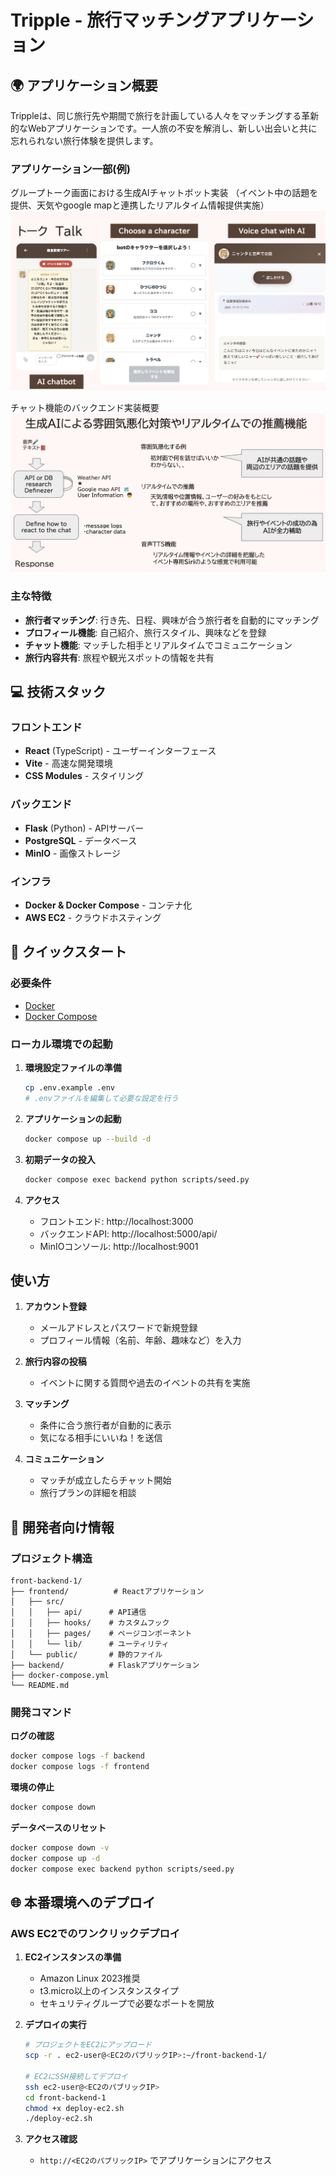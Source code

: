 # Tripple - 旅行マッチングアプリケーション

## 🌍 アプリケーション概要

Trippleは、同じ旅行先や期間で旅行を計画している人々をマッチングする革新的なWebアプリケーションです。一人旅の不安を解消し、新しい出会いと共に忘れられない旅行体験を提供します。

### アプリケーション一部(例)
グループトーク画面における生成AIチャットボット実装
（イベント中の話題を提供、天気やgoogle mapと連携したリアルタイム情報提供実施）
![アプリケーション画面(一部)](sample_images/スクリーンショット%202025-06-15%2020.39.52.png)

チャット機能のバックエンド実装概要
![生成AIバックエンド処理概要](sample_images/スクリーンショット%202025-06-15%2020.40.02.png)

### 主な特徴

- **旅行者マッチング**: 行き先、日程、興味が合う旅行者を自動的にマッチング
- **プロフィール機能**: 自己紹介、旅行スタイル、興味などを登録
- **チャット機能**: マッチした相手とリアルタイムでコミュニケーション
- **旅行内容共有**: 旅程や観光スポットの情報を共有

## 💻 技術スタック

### フロントエンド
- **React** (TypeScript) - ユーザーインターフェース
- **Vite** - 高速な開発環境
- **CSS Modules** - スタイリング

### バックエンド
- **Flask** (Python) - APIサーバー
- **PostgreSQL** - データベース
- **MinIO** - 画像ストレージ

### インフラ
- **Docker & Docker Compose** - コンテナ化
- **AWS EC2** - クラウドホスティング

## 🚀 クイックスタート

### 必要条件
- [Docker](https://www.docker.com/)
- [Docker Compose](https://docs.docker.com/compose/)

### ローカル環境での起動

1. **環境設定ファイルの準備**
   ```bash
   cp .env.example .env
   # .envファイルを編集して必要な設定を行う
   ```

2. **アプリケーションの起動**
   ```bash
   docker compose up --build -d
   ```

3. **初期データの投入**
   ```bash
   docker compose exec backend python scripts/seed.py
   ```

4. **アクセス**
   - フロントエンド: http://localhost:3000
   - バックエンドAPI: http://localhost:5000/api/
   - MinIOコンソール: http://localhost:9001

## 使い方

1. **アカウント登録**
   - メールアドレスとパスワードで新規登録
   - プロフィール情報（名前、年齢、趣味など）を入力

2. **旅行内容の投稿**
   - イベントに関する質問や過去のイベントの共有を実施

3. **マッチング**
   - 条件に合う旅行者が自動的に表示
   - 気になる相手にいいね！を送信

4. **コミュニケーション**
   - マッチが成立したらチャット開始
   - 旅行プランの詳細を相談


## 🔧 開発者向け情報

### プロジェクト構造
```
front-backend-1/
├── frontend/          # Reactアプリケーション
│   ├── src/
│   │   ├── api/      # API通信
│   │   ├── hooks/    # カスタムフック
│   │   ├── pages/    # ページコンポーネント
│   │   └── lib/      # ユーティリティ
│   └── public/       # 静的ファイル
├── backend/          # Flaskアプリケーション
├── docker-compose.yml
└── README.md
```

### 開発コマンド

**ログの確認**
```bash
docker compose logs -f backend
docker compose logs -f frontend
```

**環境の停止**
```bash
docker compose down
```

**データベースのリセット**
```bash
docker compose down -v
docker compose up -d
docker compose exec backend python scripts/seed.py
```


## 🌐 本番環境へのデプロイ

### AWS EC2でのワンクリックデプロイ

1. **EC2インスタンスの準備**
   - Amazon Linux 2023推奨
   - t3.micro以上のインスタンスタイプ
   - セキュリティグループで必要なポートを開放

2. **デプロイの実行**
   ```bash
   # プロジェクトをEC2にアップロード
   scp -r . ec2-user@<EC2のパブリックIP>:~/front-backend-1/
   
   # EC2にSSH接続してデプロイ
   ssh ec2-user@<EC2のパブリックIP>
   cd front-backend-1
   chmod +x deploy-ec2.sh
   ./deploy-ec2.sh
   ```

3. **アクセス確認**
   - `http://<EC2のパブリックIP>` でアプリケーションにアクセス

